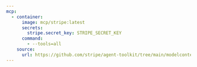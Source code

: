 ```yaml
---
mcp:
  - container:
      image: mcp/stripe:latest
      secrets:
        stripe.secret_key: STRIPE_SECRET_KEY
      command:
        - --tools=all
    source:
      url: https://github.com/stripe/agent-toolkit/tree/main/modelcontextprotocol
---
```

